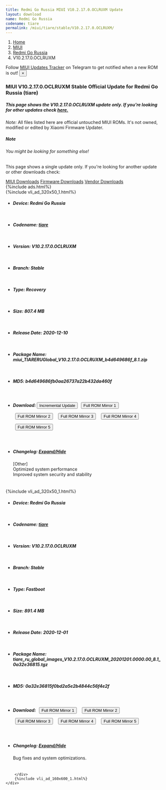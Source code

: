 ```yaml
---
title: Redmi Go Russia MIUI V10.2.17.0.OCLRUXM Update
layout: download
name: Redmi Go Russia
codename: tiare
permalink: /miui/tiare/stable/V10.2.17.0.OCLRUXM/
---
```

<nav aria-label="breadcrumb">
    <ol class="breadcrumb">
        <li class="breadcrumb-item"><a href="/">Home</a></li>
        <li class="breadcrumb-item"><a href="/miui/">MIUI</a></li>
        <li class="breadcrumb-item"><a href="/miui/tiare/">Redmi Go Russia</a></li>
        <li class="breadcrumb-item active" aria-current="page">V10.2.17.0.OCLRUXM</li>
    </ol>
</nav>
<div class="alert alert-primary alert-dismissible fade show" role="alert">
    Follow <a href="https://t.me/MIUIUpdatesTracker" class="alert-link">MIUI Updates Tracker</a> on Telegram to get
    notified when a new ROM is out!
    <button type="button" class="close" data-dismiss="alert" aria-label="Close">
        <span aria-hidden="true">&times;</span>
    </button>
</div>
<div class="col-12 mx-auto">
    <h3 class="title bg-light p-2 rounded">MIUI V10.2.17.0.OCLRUXM Stable Official Update for Redmi Go Russia (tiare)</h3>
    <h5>This page shows the V10.2.17.0.OCLRUXM update only. If you're looking for other updates check
        <a href="/miui/tiare/">here.</a></h5>
    <p><i>Note: </i>All files listed here are official untouched MIUI ROMs.
        It's not owned, modified or edited by Xiaomi Firmware Updater.</p>
    <div class="card">
        <div class="card-body">
            <h5 class="card-title">Note</h5>
            <h6 class="card-subtitle mb-2 text-muted">You might be looking for something else!</h6>
            <p class="card-text">This page shows a single update only.
                If you're looking for another update or other downloads check:</p>
            <a href="/miui/" class="card-link">MIUI Downloads</a>
            <a href="/firmware/" class="card-link">Firmware Downloads</a>
            <a href="/vendor/" class="card-link">Vendor Downloads</a>
        </div>
    </div>
    {%include ads.html%}
    <div class="row justify-content-center">
        <div class="col-10" id="downloads">
                    <div class="card card-body">
            {%include vli_ad_320x50_1.html%}
            <ul class="list-unstyled">
                <li style="padding-bottom: 10px;">
                    <h5><b>Device: </b>Redmi Go Russia</h5>
                </li>
                <li style="padding-bottom: 10px;">
                    <h5><b>Codename: </b> <a href="/miui/tiare/" target="_blank">tiare</a> </h5>
                </li>
                <li style="padding-bottom: 10px;">
                    <h5><b>Version: </b>V10.2.17.0.OCLRUXM</h5>
                </li>
                <li style="padding-bottom: 10px;">
                    <h5><b>Branch: </b>Stable</h5>
                </li>
                <li style="padding-bottom: 10px;">
                    <h5><b>Type: </b>Recovery</h5>
                </li>
                <li style="padding-bottom: 10px;">
                    <h5><b>Size: </b>807.4 MB</h5>
                </li>
                <li style="padding-bottom: 10px;">
                    <h5><b>Release Date: </b>2020-12-10</h5>
                </li>
                <li style="padding-bottom: 10px;">
                    <h5><b>Package Name: </b><span id="filename" class="text-dark">miui_TIARERUGlobal_V10.2.17.0.OCLRUXM_b4d649686f_8.1.zip</span></h5>
                </li>
                <li style="padding-bottom: 10px;">
                    <h5><b>MD5: </b><span id="md5" class="text-muted">b4d649686fb0aa26737a22b432da460f</span></h5>
                </li>
                <li style="padding-bottom: 10px;">
                    <h5><b>Download: </b><button type="button" id="incremental_download" class="btn btn-warning" onclick="window.open('https://bigota.d.miui.com/V10.2.17.0.OCLRUXM/miui-blockota-tiare_ru_global-V10.2.16.0.OCLRUXM-V10.2.17.0.OCLRUXM-34443c04da-8.1.zip', '_blank');"><i class="fa fa-download"></i> Incremental Update</button> <button type="button" id="download" class="btn btn-primary" style="margin: 7px;" onclick="window.open('https://cdnorg.d.miui.com/V10.2.17.0.OCLRUXM/miui_TIARERUGlobal_V10.2.17.0.OCLRUXM_b4d649686f_8.1.zip', '_blank');"><i class="fa fa-download"></i> Full ROM Mirror 1</button> <button type="button" id="download" class="btn btn-primary" style="margin: 7px;" onclick="window.open('https://bkt-sgp-miui-ota-update-alisgp.oss-ap-southeast-1.aliyuncs.com/V10.2.17.0.OCLRUXM/miui_TIARERUGlobal_V10.2.17.0.OCLRUXM_b4d649686f_8.1.zip', '_blank');"><i class="fa fa-download"></i> Full ROM Mirror 2</button> <button type="button" id="download" class="btn btn-primary" style="margin: 7px;" onclick="window.open('https://bn.d.miui.com/V10.2.17.0.OCLRUXM/miui_TIARERUGlobal_V10.2.17.0.OCLRUXM_b4d649686f_8.1.zip', '_blank');"><i class="fa fa-download"></i> Full ROM Mirror 3</button> <button type="button" id="download" class="btn btn-primary" style="margin: 7px;" onclick="window.open('https://bigota.d.miui.com/V10.2.17.0.OCLRUXM/miui_TIARERUGlobal_V10.2.17.0.OCLRUXM_b4d649686f_8.1.zip', '_blank');"><i class="fa fa-download"></i> Full ROM Mirror 4</button> <button type="button" id="download" class="btn btn-primary" style="margin: 7px;" onclick="window.open('https://hugeota.d.miui.com/V10.2.17.0.OCLRUXM/miui_TIARERUGlobal_V10.2.17.0.OCLRUXM_b4d649686f_8.1.zip', '_blank');"><i class="fa fa-download"></i> Full ROM Mirror 5</button></h5>
                </li>
                <li style="padding-bottom: 10px;">
                    <h5><b>Changelog: </b><a href="#tiare_1_changelog" data-toggle="collapse" role="button"
                            aria-expanded="false" aria-controls="tiare_1_changelog"> <i class="fa fa-arrow-down"
                                aria-hidden="true"></i> Expand/Hide</a></h5>
                    <div class="collapse" id="tiare_1_changelog">
                        <p id="changelog_text">[Other]<br>Optimized system performance<br>Improved system security and stability</p>
                    </div>
                </li>
            </ul>
        </div>
        <div class="card card-body">
            {%include vli_ad_320x50_1.html%}
            <ul class="list-unstyled">
                <li style="padding-bottom: 10px;">
                    <h5><b>Device: </b>Redmi Go Russia</h5>
                </li>
                <li style="padding-bottom: 10px;">
                    <h5><b>Codename: </b> <a href="/miui/tiare/" target="_blank">tiare</a> </h5>
                </li>
                <li style="padding-bottom: 10px;">
                    <h5><b>Version: </b>V10.2.17.0.OCLRUXM</h5>
                </li>
                <li style="padding-bottom: 10px;">
                    <h5><b>Branch: </b>Stable</h5>
                </li>
                <li style="padding-bottom: 10px;">
                    <h5><b>Type: </b>Fastboot</h5>
                </li>
                <li style="padding-bottom: 10px;">
                    <h5><b>Size: </b>891.4 MB</h5>
                </li>
                <li style="padding-bottom: 10px;">
                    <h5><b>Release Date: </b>2020-12-01</h5>
                </li>
                <li style="padding-bottom: 10px;">
                    <h5><b>Package Name: </b><span id="filename" class="text-dark">tiare_ru_global_images_V10.2.17.0.OCLRUXM_20201201.0000.00_8.1_0a32e36815.tgz</span></h5>
                </li>
                <li style="padding-bottom: 10px;">
                    <h5><b>MD5: </b><span id="md5" class="text-muted">0a32e36815f0bd2a5e2b4844c56f4e2f</span></h5>
                </li>
                <li style="padding-bottom: 10px;">
                    <h5><b>Download: </b> <button type="button" id="download" class="btn btn-primary" style="margin: 7px;" onclick="window.open('https://cdnorg.d.miui.com/V10.2.17.0.OCLRUXM/tiare_ru_global_images_V10.2.17.0.OCLRUXM_20201201.0000.00_8.1_0a32e36815.tgz', '_blank');"><i class="fa fa-download"></i> Full ROM Mirror 1</button> <button type="button" id="download" class="btn btn-primary" style="margin: 7px;" onclick="window.open('https://bkt-sgp-miui-ota-update-alisgp.oss-ap-southeast-1.aliyuncs.com/V10.2.17.0.OCLRUXM/tiare_ru_global_images_V10.2.17.0.OCLRUXM_20201201.0000.00_8.1_0a32e36815.tgz', '_blank');"><i class="fa fa-download"></i> Full ROM Mirror 2</button> <button type="button" id="download" class="btn btn-primary" style="margin: 7px;" onclick="window.open('https://bn.d.miui.com/V10.2.17.0.OCLRUXM/tiare_ru_global_images_V10.2.17.0.OCLRUXM_20201201.0000.00_8.1_0a32e36815.tgz', '_blank');"><i class="fa fa-download"></i> Full ROM Mirror 3</button> <button type="button" id="download" class="btn btn-primary" style="margin: 7px;" onclick="window.open('https://bigota.d.miui.com/V10.2.17.0.OCLRUXM/tiare_ru_global_images_V10.2.17.0.OCLRUXM_20201201.0000.00_8.1_0a32e36815.tgz', '_blank');"><i class="fa fa-download"></i> Full ROM Mirror 4</button> <button type="button" id="download" class="btn btn-primary" style="margin: 7px;" onclick="window.open('https://hugeota.d.miui.com/V10.2.17.0.OCLRUXM/tiare_ru_global_images_V10.2.17.0.OCLRUXM_20201201.0000.00_8.1_0a32e36815.tgz', '_blank');"><i class="fa fa-download"></i> Full ROM Mirror 5</button></h5>
                </li>
                <li style="padding-bottom: 10px;">
                    <h5><b>Changelog: </b><a href="#tiare_2_changelog" data-toggle="collapse" role="button"
                            aria-expanded="false" aria-controls="tiare_2_changelog"> <i class="fa fa-arrow-down"
                                aria-hidden="true"></i> Expand/Hide</a></h5>
                    <div class="collapse" id="tiare_2_changelog">
                        <p id="changelog_text">Bug fixes and system optimizations.</p>
                    </div>
                </li>
            </ul>
        </div>

        </div>
        {%include vli_ad_160x600_1.html%}
    </div>
</div>
